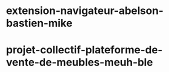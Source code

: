 # extension-navigateur-abelson-bastien-mike
# projet-collectif-plateforme-de-vente-de-meubles-meuh-ble
